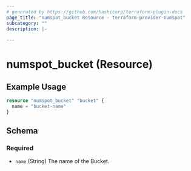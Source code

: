 ```yaml
---
# generated by https://github.com/hashicorp/terraform-plugin-docs
page_title: "numspot_bucket Resource - terraform-provider-numspot"
subcategory: ""
description: |-
  
---
```


# numspot_bucket (Resource)



## Example Usage

```terraform
resource "numspot_bucket" "bucket" {
  name = "bucket-name"
}
```

<!-- schema generated by tfplugindocs -->
## Schema

### Required

- `name` (String) The name of the Bucket.
